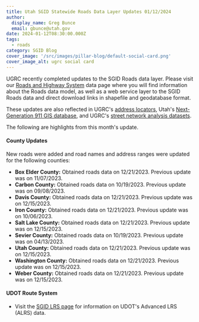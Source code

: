 ```yaml
---
title: Utah SGID Statewide Roads Data Layer Updates 01/12/2024
author:
  display_name: Greg Bunce
  email: gbunce@utah.gov
date: 2024-01-12T08:30:00.000Z
tags:
  - roads
category: SGID Blog
cover_image: '/src/images/pillar-blog/default-social-card.png'
cover_image_alt: ugrc social card
---
```


UGRC recently completed updates to the SGID Roads data layer. Please visit our [Roads and Highway System](/products/sgid/transportation/road-centerlines) data page where you will find information about the Roads data model, as well as a web service layer to the SGID Roads data and direct download links in shapefile and geodatabase format.

These updates are also reflected in UGRC's [address locators](/products/sgid/address), Utah's [Next-Generation 911 GIS database](/products/sgid/911), and UGRC's [street network analysis datasets](/products/sgid/transportation/street-network).

The following are highlights from this month's update.

#### County Updates

New roads were added and road names and address ranges were updated for the following counties:

- **Box Elder County:** Obtained roads data on 12/21/2023. Previous update was on 11/07/2023.
- **Carbon County:** Obtained roads data on 10/19/2023. Previous update was on 09/08/2023.
- **Davis County:** Obtained roads data on 12/21/2023. Previous update was on 12/15/2023.
- **Iron County:** Obtained roads data on 12/21/2023. Previous update was on 10/06/2023.
- **Salt Lake County:** Obtained roads data on 12/21/2023. Previous update was on 12/15/2023.
- **Sevier County:** Obtained roads data on 10/19/2023. Previous update was on 04/13/2023.
- **Utah County:** Obtained roads data on 12/21/2023. Previous update was on 12/15/2023.
- **Washington County:** Obtained roads data on 12/21/2023. Previous update was on 12/15/2023.
- **Weber County:** Obtained roads data on 12/21/2023. Previous update was on 12/15/2023.

#### UDOT Route System

- Visit the [SGID LRS page](/products/sgid/transportation/road-centerlines) for information on UDOT's Advanced LRS (ALRS) data.
